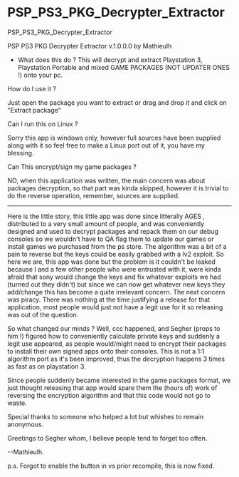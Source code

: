 # PSP_PS3_PKG_Decrypter_Extractor
PSP_PS3_PKG_Decrypter_Extractor

PSP PS3 PKG Decrypter Extractor v.1.0.0.0 by Mathieulh

- What does this do ?
This will decrypt and extract Playstation 3, Playstation Portable and mixed GAME PACKAGES (NOT UPDATER ONES !) onto your pc.


How do I use it ?

Just open the package you want to extract or drag and drop it and click on "Extract package"

Can I run this on Linux ? 

Sorry this app is windows only, however full sources have been supplied along with it so feel
free to make a Linux port out of it, you have my blessing.

Can This encrypt/sign my game packages ? 

NO, when this application was written, the main concern was about packages decryption, so that part
was kinda skipped, however it is trivial to do the reverse operation, remember, sources are supplied.

--------------


Here is the little story, this little app was done since litterally AGES , distributed to a very small amount of people, 
and was conveniently designed and used to decrypt packages and repack them on our debug consoles so we wouldn't
have to QA flag them to update our games or install games we purchased from the ps store. 
The algorithm was a bit of a pain to reverse but the keys could be easily grabbed with a
lv2 exploit. So here we are, this app was done but the problem is it couldn't be leaked because 
I and a few other people who were entrusted with it, were kinda afraid that sony would change the
keys and fix whatever exploits we had (turned out they didn't) but since we can now get whatever
new keys they add/change this has become a quite irrelevant concern. The next concern was piracy.
There was nothing at the time justifying a release for that application, most people would just 
not have a legit use for it so releasing was out of the question.

So what changed our minds ?  Well, ccc happened, and Segher (props to him !) figured how to 
conveniently calculate private keys and suddenly a legit use appeared, as people would/might need
to encrypt their packages to install their own signed apps onto their consoles.
This is not a 1:1 algorithm port as it's been improved, thus the decryption happens 3 times as 
fast as on playstation 3.

Since people suddenly became interested in the game packages format, we just thought releasing that
app would spare them the (hours of) work of reversing the encryption algorithm and that this code
would not go to waste.



Special thanks to someone who helped a lot but whishes to remain anonymous. 

Greetings to Segher whom, I believe people tend to forget too often.


--Mathieulh.

p.s. Forgot to enable the button in vs prior recompile, this is now fixed.
